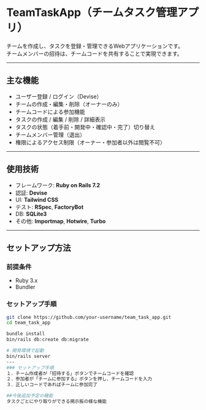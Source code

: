 # TeamTaskApp（チームタスク管理アプリ）

チームを作成し、タスクを登録・管理できるWebアプリケーションです。  
チームメンバーの招待は、チームコードを共有することで実現できます。

---

##  主な機能

- ユーザー登録 / ログイン（Devise）
- チームの作成・編集・削除（オーナーのみ）
- チームコードによる参加機能
- タスクの作成 / 編集 / 削除 / 詳細表示
- タスクの状態（着手前・開発中・確認中・完了）切り替え
- チームメンバー管理（退出）
- 権限によるアクセス制限（オーナー・参加者以外は閲覧不可）

---

##  使用技術

- フレームワーク: **Ruby on Rails 7.2**
- 認証: **Devise**
- UI: **Tailwind CSS**
- テスト: **RSpec**, **FactoryBot**
- DB: **SQLite3**
- その他: **Importmap**, **Hotwire**, **Turbo**

---

##  セットアップ方法

### 前提条件

- Ruby 3.x
- Bundler

### セットアップ手順

```bash
git clone https://github.com/your-username/team_task_app.git
cd team_task_app

bundle install
bin/rails db:create db:migrate

# 開発環境で起動
bin/rails server
---
### セットアップ手順
１．チーム作成者が「招待する」ボタンでチームコードを確認
２．参加者が「チームに参加する」ボタンを押し、チームコードを入力
３．正しいコードであればチームに参加完了

##今後追加予定の機能
タスクごとにやり取りができる掲示板の様な機能
